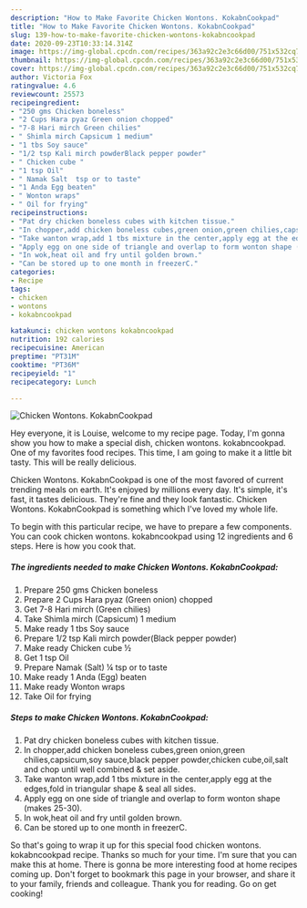 ```yaml
---
description: "How to Make Favorite Chicken Wontons. KokabnCookpad"
title: "How to Make Favorite Chicken Wontons. KokabnCookpad"
slug: 139-how-to-make-favorite-chicken-wontons-kokabncookpad
date: 2020-09-23T10:33:14.314Z
image: https://img-global.cpcdn.com/recipes/363a92c2e3c66d00/751x532cq70/chicken-wontons-kokabncookpad-recipe-main-photo.jpg
thumbnail: https://img-global.cpcdn.com/recipes/363a92c2e3c66d00/751x532cq70/chicken-wontons-kokabncookpad-recipe-main-photo.jpg
cover: https://img-global.cpcdn.com/recipes/363a92c2e3c66d00/751x532cq70/chicken-wontons-kokabncookpad-recipe-main-photo.jpg
author: Victoria Fox
ratingvalue: 4.6
reviewcount: 25573
recipeingredient:
- "250 gms Chicken boneless"
- "2 Cups Hara pyaz Green onion chopped"
- "7-8 Hari mirch Green chilies"
- " Shimla mirch Capsicum 1 medium"
- "1 tbs Soy sauce"
- "1/2 tsp Kali mirch powderBlack pepper powder"
- " Chicken cube "
- "1 tsp Oil"
- " Namak Salt  tsp or to taste"
- "1 Anda Egg beaten"
- " Wonton wraps"
- " Oil for frying"
recipeinstructions:
- "Pat dry chicken boneless cubes with kitchen tissue."
- "In chopper,add chicken boneless cubes,green onion,green chilies,capsicum,soy sauce,black pepper powder,chicken cube,oil,salt and chop until well combined &amp; set aside."
- "Take wanton wrap,add 1 tbs mixture in the center,apply egg at the edges,fold in triangular shape &amp; seal all sides."
- "Apply egg on one side of triangle and overlap to form wonton shape (makes 25-30)."
- "In wok,heat oil and fry until golden brown."
- "Can be stored up to one month in freezerC."
categories:
- Recipe
tags:
- chicken
- wontons
- kokabncookpad

katakunci: chicken wontons kokabncookpad 
nutrition: 192 calories
recipecuisine: American
preptime: "PT31M"
cooktime: "PT36M"
recipeyield: "1"
recipecategory: Lunch

---
```



![Chicken Wontons. KokabnCookpad](https://img-global.cpcdn.com/recipes/363a92c2e3c66d00/751x532cq70/chicken-wontons-kokabncookpad-recipe-main-photo.jpg)

Hey everyone, it is Louise, welcome to my recipe page. Today, I'm gonna show you how to make a special dish, chicken wontons. kokabncookpad. One of my favorites food recipes. This time, I am going to make it a little bit tasty. This will be really delicious.

Chicken Wontons. KokabnCookpad is one of the most favored of current trending meals on earth. It's enjoyed by millions every day. It's simple, it's fast, it tastes delicious. They're fine and they look fantastic. Chicken Wontons. KokabnCookpad is something which I've loved my whole life.




To begin with this particular recipe, we have to prepare a few components. You can cook chicken wontons. kokabncookpad using 12 ingredients and 6 steps. Here is how you cook that.

<!--inarticleads1-->

##### The ingredients needed to make Chicken Wontons. KokabnCookpad:

1. Prepare 250 gms Chicken boneless
1. Prepare 2 Cups Hara pyaz (Green onion) chopped
1. Get 7-8 Hari mirch (Green chilies)
1. Take  Shimla mirch (Capsicum) 1 medium
1. Make ready 1 tbs Soy sauce
1. Prepare 1/2 tsp Kali mirch powder(Black pepper powder)
1. Make ready  Chicken cube ½
1. Get 1 tsp Oil
1. Prepare  Namak (Salt) ¼ tsp or to taste
1. Make ready 1 Anda (Egg) beaten
1. Make ready  Wonton wraps
1. Take  Oil for frying




<!--inarticleads2-->

##### Steps to make Chicken Wontons. KokabnCookpad:

1. Pat dry chicken boneless cubes with kitchen tissue.
1. In chopper,add chicken boneless cubes,green onion,green chilies,capsicum,soy sauce,black pepper powder,chicken cube,oil,salt and chop until well combined &amp; set aside.
1. Take wanton wrap,add 1 tbs mixture in the center,apply egg at the edges,fold in triangular shape &amp; seal all sides.
1. Apply egg on one side of triangle and overlap to form wonton shape (makes 25-30).
1. In wok,heat oil and fry until golden brown.
1. Can be stored up to one month in freezerC.




So that's going to wrap it up for this special food chicken wontons. kokabncookpad recipe. Thanks so much for your time. I'm sure that you can make this at home. There is gonna be more interesting food at home recipes coming up. Don't forget to bookmark this page in your browser, and share it to your family, friends and colleague. Thank you for reading. Go on get cooking!

